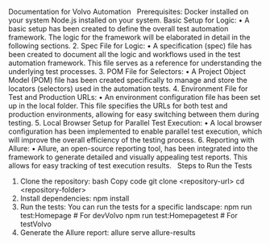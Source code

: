 Documentation for Volvo Automation
 
Prerequisites:
Docker installed on your system
Node.js installed on your system.
Basic Setup for Logic:
• A basic setup has been created to define the overall test automation framework. The logic for the
framework will be elaborated in detail in the following sections.
2. Spec File for Logic:
• A specification (spec) file has been created to document all the logic and workflows used in the
test automation framework. This file serves as a reference for understanding the
underlying test processes.
3. POM File for Selectors:
• A Project Object Model (POM) file has been created specifically to manage and store the locators
(selectors) used in the automation tests.
4. Environment File for Test and Production URLs:
• An environment configuration file has been set up in the local folder. This file specifies the URLs for
both test and production environments, allowing for easy switching between them during testing.
5. Local Browser Setup for Parallel Test Execution:
• A local browser configuration has been implemented to enable parallel test execution, which will
improve the overall efficiency of the testing process.
6. Reporting with Allure:
• Allure, an open-source reporting tool, has been integrated into the framework to generate
detailed and visually appealing test reports. This allows for easy tracking of test execution results.
 
Steps to Run the Tests
1. Clone the repository:
bash
Copy code
git clone &lt;repository-url&gt;
cd &lt;repository-folder&gt;
2. Install dependencies:
npm install
3. Run the tests: You can run the tests for a specific landscape:
npm run test:Homepage # For devVolvo
npm run test:Homepagetest # For testVolvo
4. Generate the Allure report:
allure serve allure-results